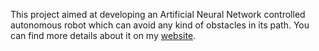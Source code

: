 This project aimed at developing an Artificial Neural Network controlled autonomous robot which can avoid any kind of obstacles in its path. You can find more details about it on my [website](http://ishankgulati.github.io/posts/Machine%20Learning%20based%20Obstacle%20Avoider/).